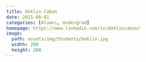 ```yaml
---
title: Deklin Caban
date: 2021-08-01
categories: [Alumni, Undergrad]
homepage: https://www.linkedin.com/in/deklincaban/
image:
  path: assets/img/Students/Deklin.jpg
  width: 200
  height: 200
---
```


